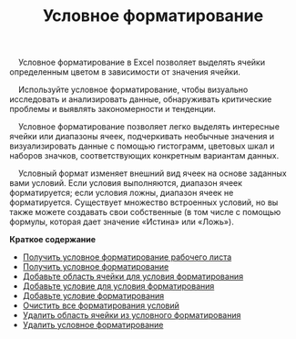 ﻿---
title: Условное форматирование
second_title: Aspose.Cells Cloud Documen
type: docs
url: /ru/conditional-formattings/
aliases: [/working-with-conditional-formatting/]
keywords: REST API, spreadsheets, excel, conditional formattin
description: "Cells.Облако API для Excel работает: работает условное форматирование"
weight: 100
kwords: Excel, Office Облако, REST API, электронная таблица, PDF, CSV, Json, Markdwon, условное форматирование
---
&nbsp;&nbsp;&nbsp;&nbsp;Условное форматирование в Excel позволяет выделять ячейки определенным цветом в зависимости от значения ячейки.

&nbsp;&nbsp;&nbsp;&nbsp;Используйте условное форматирование, чтобы визуально исследовать и анализировать данные, обнаруживать критические проблемы и выявлять закономерности и тенденции.

&nbsp;&nbsp;&nbsp;&nbsp;Условное форматирование позволяет легко выделять интересные ячейки или диапазоны ячеек, подчеркивать необычные значения и визуализировать данные с помощью гистограмм, цветовых шкал и наборов значков, соответствующих конкретным вариантам данных.

&nbsp;&nbsp;&nbsp;&nbsp;Условный формат изменяет внешний вид ячеек на основе заданных вами условий. Если условия выполняются, диапазон ячеек форматируется; если условия ложны, диапазон ячеек не форматируется. Существует множество встроенных условий, но вы также можете создавать свои собственные (в том числе с помощью формулы, которая дает значение «Истина» или «Ложь»).

**Краткое содержание**

- [Получить условное форматирование рабочего листа](/cells/ru/conditional-formattings/get-all/)
- [Получить условное форматирование](/cells/ru/conditional-formattings/get/)
- [Добавьте область ячейки для условия форматирования](/cells/ru/conditional-formattings/add-cell-area/)
- [Добавьте условие для условия форматирования](/cells/ru/conditional-formattings/add-a-condition/)
- [Добавьте условие форматирования](/cells/ru/conditional-formattings/add-format-condition/)
- [Очистить все форматирования условий](/cells/ru/conditional-formattings/clear/)
- [Удалить область ячейки из условного форматирования](/cells/ru/conditional-formattings/delete-cell-area/)
- [Удалить условное форматирование](/cells/ru/conditional-formattings/delete/)
